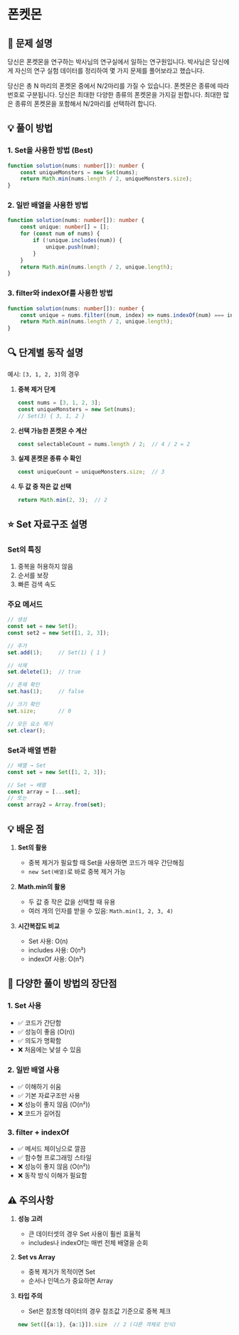 # 폰켓몬

## 📌 문제 설명
당신은 폰켓몬을 연구하는 박사님의 연구실에서 일하는 연구원입니다. 박사님은 당신에게 자신의 연구 실험 데이터를 정리하여 몇 가지 문제를 풀어보라고 했습니다.

당신은 총 N 마리의 폰켓몬 중에서 N/2마리를 가질 수 있습니다.
폰켓몬은 종류에 따라 번호로 구분됩니다.
당신은 최대한 다양한 종류의 폰켓몬을 가지길 원합니다.
최대한 많은 종류의 폰켓몬을 포함해서 N/2마리를 선택하려 합니다.

## 💡 풀이 방법

### 1. Set을 사용한 방법 (Best)
```typescript
function solution(nums: number[]): number {
    const uniqueMonsters = new Set(nums);
    return Math.min(nums.length / 2, uniqueMonsters.size);
}
```

### 2. 일반 배열을 사용한 방법
```typescript
function solution(nums: number[]): number {
    const unique: number[] = [];
    for (const num of nums) {
        if (!unique.includes(num)) {
            unique.push(num);
        }
    }
    return Math.min(nums.length / 2, unique.length);
}
```

### 3. filter와 indexOf를 사용한 방법
```typescript
function solution(nums: number[]): number {
    const unique = nums.filter((num, index) => nums.indexOf(num) === index);
    return Math.min(nums.length / 2, unique.length);
}
```

## 🔍 단계별 동작 설명

예시: `[3, 1, 2, 3]`의 경우

1. **중복 제거 단계**
   ```typescript
   const nums = [3, 1, 2, 3];
   const uniqueMonsters = new Set(nums);
   // Set(3) { 3, 1, 2 }
   ```

2. **선택 가능한 폰켓몬 수 계산**
   ```typescript
   const selectableCount = nums.length / 2;  // 4 / 2 = 2
   ```

3. **실제 폰켓몬 종류 수 확인**
   ```typescript
   const uniqueCount = uniqueMonsters.size;  // 3
   ```

4. **두 값 중 작은 값 선택**
   ```typescript
   return Math.min(2, 3);  // 2
   ```

## ⭐️ Set 자료구조 설명

### Set의 특징
1. 중복을 허용하지 않음
2. 순서를 보장
3. 빠른 검색 속도

### 주요 메서드
```typescript
// 생성
const set = new Set();
const set2 = new Set([1, 2, 3]);

// 추가
set.add(1);     // Set(1) { 1 }

// 삭제
set.delete(1);  // true

// 존재 확인
set.has(1);     // false

// 크기 확인
set.size;       // 0

// 모든 요소 제거
set.clear();
```

### Set과 배열 변환
```typescript
// 배열 → Set
const set = new Set([1, 2, 3]);

// Set → 배열
const array = [...set];
// 또는
const array2 = Array.from(set);
```

## 💡 배운 점

1. **Set의 활용**
   - 중복 제거가 필요할 때 Set을 사용하면 코드가 매우 간단해짐
   - `new Set(배열)`로 바로 중복 제거 가능

2. **Math.min의 활용**
   - 두 값 중 작은 값을 선택할 때 유용
   - 여러 개의 인자를 받을 수 있음: `Math.min(1, 2, 3, 4)`

3. **시간복잡도 비교**
   - Set 사용: O(n)
   - includes 사용: O(n²)
   - indexOf 사용: O(n²)

## 🚀 다양한 풀이 방법의 장단점

### 1. Set 사용
- ✅ 코드가 간단함
- ✅ 성능이 좋음 (O(n))
- ✅ 의도가 명확함
- ❌ 처음에는 낯설 수 있음

### 2. 일반 배열 사용
- ✅ 이해하기 쉬움
- ✅ 기본 자료구조만 사용
- ❌ 성능이 좋지 않음 (O(n²))
- ❌ 코드가 길어짐

### 3. filter + indexOf
- ✅ 메서드 체이닝으로 깔끔
- ✅ 함수형 프로그래밍 스타일
- ❌ 성능이 좋지 않음 (O(n²))
- ❌ 동작 방식 이해가 필요함

## ⚠️ 주의사항

1. **성능 고려**
   - 큰 데이터셋의 경우 Set 사용이 훨씬 효율적
   - includes나 indexOf는 매번 전체 배열을 순회

2. **Set vs Array**
   - 중복 제거가 목적이면 Set
   - 순서나 인덱스가 중요하면 Array

3. **타입 주의**
   - Set은 참조형 데이터의 경우 참조값 기준으로 중복 체크
   ```typescript
   new Set([{a:1}, {a:1}]).size  // 2 (다른 객체로 인식)
   ```